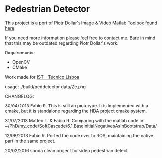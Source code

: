 Pedestrian Detector
===================

This project is a port of Piotr Dollar's Image & Video Matlab Toolbox found [here](https://github.com/pdollar/toolbox/ "Piotr Dollar's Matlab Toolbox").

If you need more information please feel free to contact me.
Bare in mind that this may be outdated regarding Piotr Dollar's work.

Requirements:
* OpenCV
* CMake

Work made for [IST - Técnico Lisboa](http://tecnico.ulisboa.pt/en/ "Técnico Lisboa")

usage:
./build/peddetector data/Ze.png

CHANGELOG:

30/04/2013
Fabio R.
This is still an prototype. It is implemented with a cmake, but it is standalone
 regarding the HDA project cmake system.

31/07/2013
Matteo T. & Fabio R.
Comparing with the matlab code in:
 ~/PhD/my_code/SoftCascade/6.1.BaseInitialNegativesAsInBootstrap/Data/

12/08/2013
Fabio R.
Ported the code over to ROS, maintaining the native part in the same project.

20/02/2016
sooda
clean project for video pedestrian detect
